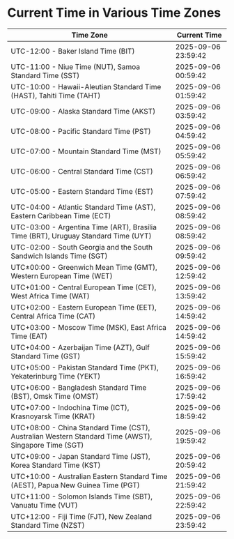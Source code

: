 # Current Time in Various Time Zones

| Time Zone | Current Time |
|-----------|--------------|
| UTC-12:00 - Baker Island Time (BIT) | 2025-09-06 23:59:42 |
| UTC-11:00 - Niue Time (NUT), Samoa Standard Time (SST) | 2025-09-06 00:59:42 |
| UTC-10:00 - Hawaii-Aleutian Standard Time (HAST), Tahiti Time (TAHT) | 2025-09-06 01:59:42 |
| UTC-09:00 - Alaska Standard Time (AKST) | 2025-09-06 03:59:42 |
| UTC-08:00 - Pacific Standard Time (PST) | 2025-09-06 04:59:42 |
| UTC-07:00 - Mountain Standard Time (MST) | 2025-09-06 05:59:42 |
| UTC-06:00 - Central Standard Time (CST) | 2025-09-06 06:59:42 |
| UTC-05:00 - Eastern Standard Time (EST) | 2025-09-06 07:59:42 |
| UTC-04:00 - Atlantic Standard Time (AST), Eastern Caribbean Time (ECT) | 2025-09-06 08:59:42 |
| UTC-03:00 - Argentina Time (ART), Brasília Time (BRT), Uruguay Standard Time (UYT) | 2025-09-06 08:59:42 |
| UTC-02:00 - South Georgia and the South Sandwich Islands Time (SGT) | 2025-09-06 09:59:42 |
| UTC±00:00 - Greenwich Mean Time (GMT), Western European Time (WET) | 2025-09-06 12:59:42 |
| UTC+01:00 - Central European Time (CET), West Africa Time (WAT) | 2025-09-06 13:59:42 |
| UTC+02:00 - Eastern European Time (EET), Central Africa Time (CAT) | 2025-09-06 14:59:42 |
| UTC+03:00 - Moscow Time (MSK), East Africa Time (EAT) | 2025-09-06 14:59:42 |
| UTC+04:00 - Azerbaijan Time (AZT), Gulf Standard Time (GST) | 2025-09-06 15:59:42 |
| UTC+05:00 - Pakistan Standard Time (PKT), Yekaterinburg Time (YEKT) | 2025-09-06 16:59:42 |
| UTC+06:00 - Bangladesh Standard Time (BST), Omsk Time (OMST) | 2025-09-06 17:59:42 |
| UTC+07:00 - Indochina Time (ICT), Krasnoyarsk Time (KRAT) | 2025-09-06 18:59:42 |
| UTC+08:00 - China Standard Time (CST), Australian Western Standard Time (AWST), Singapore Time (SGT) | 2025-09-06 19:59:42 |
| UTC+09:00 - Japan Standard Time (JST), Korea Standard Time (KST) | 2025-09-06 20:59:42 |
| UTC+10:00 - Australian Eastern Standard Time (AEST), Papua New Guinea Time (PGT) | 2025-09-06 21:59:42 |
| UTC+11:00 - Solomon Islands Time (SBT), Vanuatu Time (VUT) | 2025-09-06 22:59:42 |
| UTC+12:00 - Fiji Time (FJT), New Zealand Standard Time (NZST) | 2025-09-06 23:59:42 |
